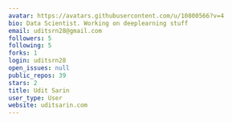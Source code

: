 ```yaml
---
avatar: https://avatars.githubusercontent.com/u/10800566?v=4
bio: Data Scientist. Working on deeplearning stuff
email: uditsrn28@gmail.com
followers: 5
following: 5
forks: 1
login: uditsrn28
open_issues: null
public_repos: 39
stars: 2
title: Udit Sarin
user_type: User
website: uditsarin.com
---
```

